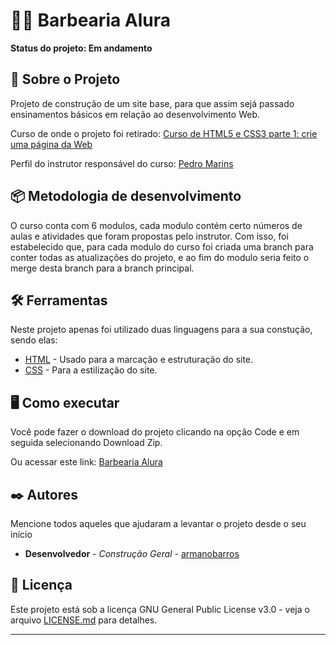# 💇‍♂️ Barbearia Alura


**Status do projeto: Em andamento**
## 🚀 Sobre o Projeto

Projeto de construção de um site base, para que assim sejá passado ensinamentos básicos em relação ao desenvolvimento Web.

Curso de onde o projeto foi retirado: [Curso de HTML5 e CSS3 parte 1: crie uma página da Web](https://cursos.alura.com.br/course/html5-css3-primeiros-passos)

Perfil do instrutor responsável do curso: [Pedro Marins](https://cursos.alura.com.br/user/opedromarins)
## 📦 Metodologia de desenvolvimento

O curso conta com 6 modulos, cada modulo contém certo números de aulas e atividades que foram propostas pelo instrutor. Com isso, foi estabelecido que, para cada modulo do curso foi criada uma branch para conter todas as atualizações do projeto, e ao fim do modulo seria feito o merge desta branch para a branch principal.

## 🛠️ Ferramentas

Neste projeto apenas foi utilizado duas linguagens para a sua constução, sendo elas:

* [HTML](https://www.w3schools.com/html/) - Usado para a marcação e estruturação do site.
* [CSS](https://www.w3schools.com/css/) - Para a estilização do site.

## 🖥️ Como executar
Você pode fazer o download do projeto clicando na opção Code e em seguida selecionando Download Zip.

Ou acessar este link: [Barbearia Alura](https://armanobarros.github.io/Barbearia_Alura/)
## ✒️ Autores

Mencione todos aqueles que ajudaram a levantar o projeto desde o seu início

* **Desenvolvedor** - *Construção Geral* - [armanobarros](https://github.com/armanobarros)

## 📄 Licença

Este projeto está sob a licença GNU General Public License v3.0 - veja o arquivo [LICENSE.md](hhttps://github.com/armanobarros/Barbearia_Alura/blob/main/LICENSE.md) para detalhes.


---
